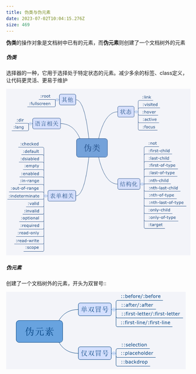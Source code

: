 ```yaml
---
title: 伪类与伪元素
date: 2023-07-02T10:04:15.276Z
size: 469
---
```

**伪类**的操作对象是文档树中已有的元素，而**伪元素**则创建了一个文档树外的元素

##### 伪类

选择器的一种，它用于选择处于特定状态的元素。减少多余的标签、class定义，让代码更灵活、更易于维护

![Pseudo-classes](../../public/pseudo/Pseudo-classes.png)

##### 伪元素

创建了一个文档树外的元素，开头为双冒号::

![Pseudo-elements](../../public/pseudo/Pseudo-elements.png)

